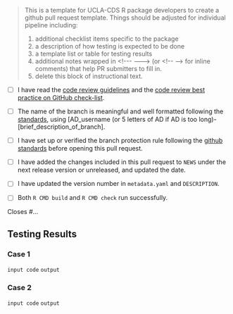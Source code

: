 > This is a template for UCLA-CDS R package developers to create a github pull request template. Things should be adjusted for individual pipeline including:
> 1. additional checklist items specific to the package
> 2. a description of how testing is expected to be done
> 3. a template list or table for testing results
> 4. additional notes wrapped in \<!--- ---> (or \<!-- --\> for inline comments) that help PR submitters to fill in.
> 5. delete this block of instructional text.

<!--- Please read each of the following items and confirm by replacing the [ ] with a [ ] --->

- [ ] I have read the [code review guidelines](https://uclahs-cds.atlassian.net/wiki/spaces/BOUTROSLAB/pages/3187646/Code+Review+Guidelines) and the [code review best practice on GitHub check-list](https://uclahs-cds.atlassian.net/wiki/spaces/BOUTROSLAB/pages/3189956/Code+Review+Best+Practice+on+GitHub+-+Check+List).

- [ ] The name of the branch is meaningful and well formatted following the [standards](https://uclahs-cds.atlassian.net/wiki/spaces/BOUTROSLAB/pages/3189956/Code+Review+Best+Practice+on+GitHub+-+Check+List), using \[AD_username (or 5 letters of AD if AD is too long)-\[brief_description_of_branch].

- [ ] I have set up or verified the branch protection rule following the [github standards](https://uclahs-cds.atlassian.net/wiki/spaces/BOUTROSLAB/pages/3190380/GitHub+Standards#GitHubStandards-Branchprotectionrule) before opening this pull request.

- [ ] I have added the changes included in this pull request to `NEWS` under the next release version or unreleased, and updated the date.

- [ ] I have updated the version number in `metadata.yaml` and `DESCRIPTION`.

- [ ] Both `R CMD build` and `R CMD check` run successfully.

<!--- Briefly describe the changes included in this pull request and the test cases below
 !--- starting with 'Closes #...' if appropriate --->

Closes #...

## Testing Results

### Case 1
`input code`
`output`
### Case 2
`input code`
`output`